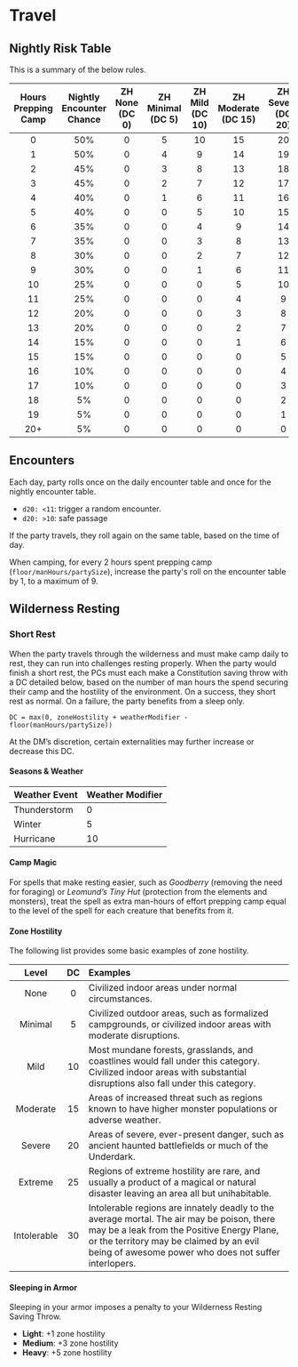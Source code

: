 # Travel

## Nightly Risk Table

This is a summary of the below rules.

| Hours Prepping Camp | Nightly Encounter Chance | ZH None (DC  0) | ZH Minimal (DC 5) | ZH Mild (DC 10) | ZH Moderate (DC 15) | ZH Severe (DC 20) | ZH Extreme (DC 25) | ZH Intolerable (DC 30) |
|:-------------------:|:------------------------:|:-----------:|:--------------:|:------------:|:----------------:|:--------------:|:---------------:|:-------------------:|
| 0                   | 50%                      | 0           | 5              | 10           | 15               | 20             | 25              | 30                  |
| 1                   | 50%                      | 0           | 4              | 9            | 14               | 19             | 24              | 29                  |
| 2                   | 45%                      | 0           | 3              | 8            | 13               | 18             | 23              | 28                  |
| 3                   | 45%                      | 0           | 2              | 7            | 12               | 17             | 22              | 27                  |
| 4                   | 40%                      | 0           | 1              | 6            | 11               | 16             | 21              | 26                  |
| 5                   | 40%                      | 0           | 0              | 5            | 10               | 15             | 20              | 25                  |
| 6                   | 35%                      | 0           | 0              | 4            | 9                | 14             | 19              | 24                  |
| 7                   | 35%                      | 0           | 0              | 3            | 8                | 13             | 18              | 23                  |
| 8                   | 30%                      | 0           | 0              | 2            | 7                | 12             | 17              | 22                  |
| 9                   | 30%                      | 0           | 0              | 1            | 6                | 11             | 16              | 21                  |
| 10                  | 25%                      | 0           | 0              | 0            | 5                | 10             | 15              | 20                  |
| 11                  | 25%                      | 0           | 0              | 0            | 4                | 9              | 14              | 19                  |
| 12                  | 20%                      | 0           | 0              | 0            | 3                | 8              | 13              | 18                  |
| 13                  | 20%                      | 0           | 0              | 0            | 2                | 7              | 12              | 17                  |
| 14                  | 15%                      | 0           | 0              | 0            | 1                | 6              | 11              | 16                  |
| 15                  | 15%                      | 0           | 0              | 0            | 0                | 5              | 10              | 15                  |
| 16                  | 10%                      | 0           | 0              | 0            | 0                | 4              | 9               | 14                  |
| 17                  | 10%                      | 0           | 0              | 0            | 0                | 3              | 8               | 13                  |
| 18                  | 5%                       | 0           | 0              | 0            | 0                | 2              | 7               | 12                  |
| 19                  | 5%                       | 0           | 0              | 0            | 0                | 1              | 6               | 11                  |
| 20+                 | 5%                       | 0           | 0              | 0            | 0                | 0              | 5               | 10                  |

## Encounters

Each day, party rolls once on the daily encounter table and once for the nightly encounter table.

- `d20: <11`: trigger a random encounter.
- `d20: >10`: safe passage

If the party travels, they roll again on the same table, based on the time of day.

When camping, for every 2 hours spent prepping camp (`floor/manHours/partySize`), increase the party's roll on the encounter table by 1, to a maximum of 9.

## Wilderness Resting

### Short Rest

When the party travels through the wilderness and must make camp daily to rest, they can run into challenges resting properly.  When the party would finish a short rest, the PCs must each make a Constitution saving throw with a DC detailed below, based on the number of man hours the spend securing their camp and the hostility of the environment. On a success, they short rest as normal. On a failure, the party benefits from a sleep only.

`DC = max(0, zoneHostility + weatherModifier - floor(manHours/partySize))`

At the DM’s discretion, certain externalities may further increase or decrease this DC.

#### Seasons & Weather

| Weather Event | Weather Modifier |
| :------------ | :--------------- |
| Thunderstorm  | 0                |
| Winter        | 5                |
| Hurricane     | 10               |

#### Camp Magic

For spells that make resting easier, such as _Goodberry_ (removing the need for foraging) or _Leomund’s Tiny Hut_ (protection from the elements and monsters), treat the spell as extra man-hours of effort prepping camp equal to the level of the spell for each creature that benefits from it.

#### Zone Hostility

The following list provides some basic examples of zone hostility.

|  Level   | DC  | Examples |
| :------: | :-: | :-------------------------------------------------------------------- |
|   None   |  0  | Civilized indoor areas under normal circumstances. |
| Minimal  |  5  | Civilized outdoor areas, such as formalized campgrounds, or civilized indoor areas with moderate disruptions. |
|   Mild   | 10  | Most mundane forests, grasslands, and coastlines would fall under this category. Civilized indoor areas with substantial disruptions also fall under this category. |
| Moderate | 15  | Areas of increased threat such as regions known to have higher monster populations or adverse weather. |
| Severe | 20 | Areas of severe, ever-present danger, such as ancient haunted battlefields or much of the Underdark. |
| Extreme | 25 | Regions of extreme hostility are rare, and usually a product of a magical or natural disaster leaving an area all but unihabitable. |
| Intolerable | 30 | Intolerable regions are innately deadly to the average mortal. The air may be poison, there may be a leak from the Positive Energy Plane, or the territory may be claimed by an evil being of awesome power who does not suffer interlopers. |

#### Sleeping in Armor

Sleeping in your armor imposes a penalty to your Wilderness Resting Saving Throw.

- **Light**: +1 zone hostility
- **Medium**: +3 zone hostility
- **Heavy**: +5 zone hostility
